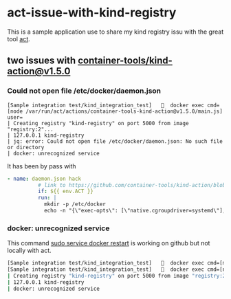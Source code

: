 # act-issue-with-kind-registry

This is a sample application use to share my kind registry issu with the great tool [act](https://github.com/nektos/act).

## two issues with [container-tools/kind-action@v1.5.0](https://github.com/container-tools/kind-action)

### Could not open file /etc/docker/daemon.json

```log
[Sample integration test/kind_integration_test]   🐳  docker exec cmd=[node /var/run/act/actions/container-tools-kind-action@v1.5.0/main.js] user=
| Creating registry "kind-registry" on port 5000 from image "registry:2"...
| 127.0.0.1 kind-registry
| jq: error: Could not open file /etc/docker/daemon.json: No such file or directory
| docker: unrecognized service
```

It has been by pass with 

```yaml
- name: daemon.json hack
          # link to https://github.com/container-tools/kind-action/blob/main/registry.sh#L133
          if: ${{ env.ACT }}
          run: |
            mkdir -p /etc/docker
            echo -n "{\"exec-opts\": [\"native.cgroupdriver=systemd\"],\"log-driver\": \"json-file\",\"log-opts\": {\"max-size\": \"100m\"},\"storage-driver\": \"overlay2\"}" > /etc/docker/daemon.json

```

### docker: unrecognized service

This command [sudo service docker restart](https://github.com/container-tools/kind-action/blob/main/registry.sh#L136) is working on github but not locally with act.

```bash
[Sample integration test/kind_integration_test]   🐳  docker exec cmd=[mkdir -p /var/run/act/actions/container-tools-kind-action@v1.5.0/] user=
[Sample integration test/kind_integration_test]   🐳  docker exec cmd=[node /var/run/act/actions/container-tools-kind-action@v1.5.0/main.js] user=
| Creating registry "kind-registry" on port 5000 from image "registry:2"...
| 127.0.0.1 kind-registry
| docker: unrecognized service
```